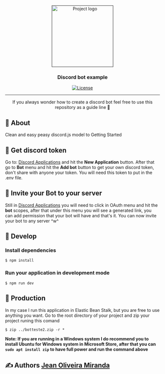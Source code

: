 <p align="center">
  <a href="" rel="noopener">
 <img width=200px height=200px src="https://lh3.googleusercontent.com/_4zBNFjA8S9yjNB_ONwqBvxTvyXYdC7Nh1jYZ2x6YEcldBr2fyijdjM2J5EoVdTpnkA" alt="Project logo"></a>
</p>

<h3 align="center">Discord bot example</h3>

<div align="center">

[![License](https://img.shields.io/badge/license-MIT-blue.svg)](/LICENSE)

</div>

---

<p align="center"> If you always wonder how to create a discord bot feel free to use this repository as a guide line 🤗
    <br> 
</p>

## 🧐 About <a name = "about"></a>

Clean and easy peasy discord.js model to Getting Started

## 🤔 Get discord token <a name = "token"></a>

Go to:  [Discord Applications](https://discord.com/developers/applications) and hit the **New Application** button.  After that go to **Bot** menu and hit the **Add bot** button to get your own discord token, don't share with anyone your token. You will need this token to put in the .env file.

## 🤔 Invite your Bot to your server <a name = "invite"></a>

Still in [Discord Applications](https://discord.com/developers/applications) you will need to click in OAuth menu and hit the **bot** scopes, after that under this menu you will see a generated link, you can add permission that your bot will have and that's it. You can now invite your bot to any server ^w^

## 🏁 Develop <a name = "develop"></a>

### Install dependencies
`$ npm install`

### Run your application in development mode
`$ npm run dev`

## 🏁 Production <a name = "production"></a>

In my case I run this application in Elastic Bean Stalk, but you are free to use anything you want. Go to the root directory of your project and zip your project runing this comand

`$ zip ../botteste2.zip -r *`

**Note: If you are running in a Windows system I do recommend you to install Ubuntu for Windows system in Microsoft Store, after that you can `sudo apt install zip` to have full power and run the command above**

## ✍️ Authors <a name = "authors" href="https://github.com/SenhorBiscoito/">Jean Oliveira Miranda</a>

